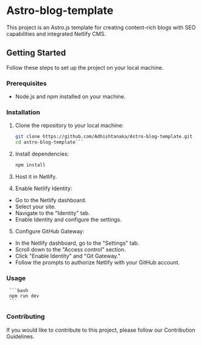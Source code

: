 # Astro-blog-template

This project is an Astro.js template for creating content-rich blogs with SEO capabilities and integrated Netlify CMS.

## Getting Started

Follow these steps to set up the project on your local machine.

### Prerequisites

- Node.js and npm installed on your machine.

### Installation

1. Clone the repository to your local machine:

   ```bash
   git clone https://github.com/Adhishtanaka/Astro-blog-template.git
   cd astro-blog-template```

2. Install dependencies:
     
     ```bash
     npm install
     ```
3. Host it in Netlify.

4. Enable Netlify Identity:

-  Go to the Netlify dashboard.
- Select your site.
- Navigate to the "Identity" tab.
- Enable Identity and configure the settings.

5. Configure GitHub Gateway:

- In the Netlify dashboard, go to the "Settings" tab.
- Scroll down to the "Access control" section.
- Click "Enable Identity" and "Git Gateway."
- Follow the prompts to authorize Netlify with your GitHub account.

### Usage

     ```bash
     npm run dev
     ```

### Contributing
If you would like to contribute to this project, please follow our Contribution Guidelines.


